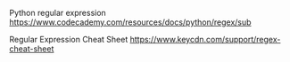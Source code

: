 Python regular expression
https://www.codecademy.com/resources/docs/python/regex/sub

Regular Expression Cheat Sheet
https://www.keycdn.com/support/regex-cheat-sheet
